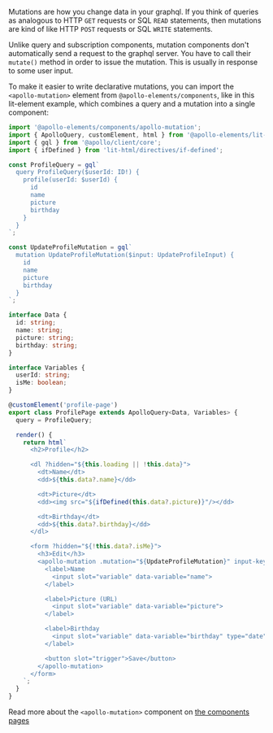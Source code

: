 <meta name="description" content="How to use Apollo Elements to write declarative GraphQL mutation web components"/>

Mutations are how you change data in your graphql. If you think of queries as analogous to HTTP `GET` requests or SQL `READ` statements, then mutations are kind of like HTTP `POST` requests or SQL `WRITE` statements.

Unlike query and subscription components, mutation components don't automatically send a request to the graphql server. You have to call their `mutate()` method in order to issue the mutation. This is usually in response to some user input.

To make it easier to write declarative mutations, you can import the `<apollo-mutation>` element from `@apollo-elements/components`, like in this lit-element example, which combines a query and a mutation into a single component:

```ts
import '@apollo-elements/components/apollo-mutation';
import { ApolloQuery, customElement, html } from '@apollo-elements/lit-apollo';
import { gql } from '@apollo/client/core';
import { ifDefined } from 'lit-html/directives/if-defined';

const ProfileQuery = gql`
  query ProfileQuery($userId: ID!) {
    profile(userId: $userId) {
      id
      name
      picture
      birthday
    }
  }
`;

const UpdateProfileMutation = gql`
  mutation UpdateProfileMutation($input: UpdateProfileInput) {
    id
    name
    picture
    birthday
  }
`;

interface Data {
  id: string;
  name: string;
  picture: string;
  birthday: string;
}

interface Variables {
  userId: string;
  isMe: boolean;
}

@customElement('profile-page')
export class ProfilePage extends ApolloQuery<Data, Variables> {
  query = ProfileQuery;

  render() {
    return html`
      <h2>Profile</h2>

      <dl ?hidden="${this.loading || !this.data}">
        <dt>Name</dt>
        <dd>${this.data?.name}</dd>

        <dt>Picture</dt>
        <dd><img src="${ifDefined(this.data?.picture)}"/></dd>

        <dt>Birthday</dt>
        <dd>${this.data?.birthday}</dd>
      </dl>

      <form ?hidden="${!this.data?.isMe}">
        <h3>Edit</h3>
        <apollo-mutation .mutation="${UpdateProfileMutation}" input-key="input">
          <label>Name
            <input slot="variable" data-variable="name">
          </label>

          <label>Picture (URL)
            <input slot="variable" data-variable="picture">
          </label>

          <label>Birthday
            <input slot="variable" data-variable="birthday" type="date"/>
          </label>

          <button slot="trigger">Save</button>
        </apollo-mutation>
      </form>
    `;
  }
}
```

Read more about the `<apollo-mutation>` component on [the components pages](../../modules/_apollo_elements_components.html)